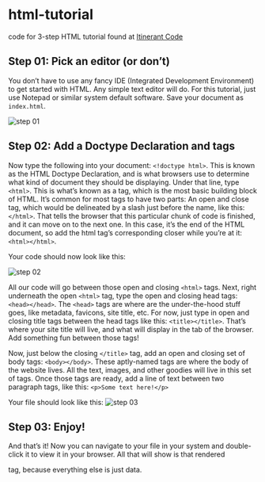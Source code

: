 # html-tutorial
code for 3-step HTML tutorial found at [Itinerant Code](https://itinerantcode.com/tutorials/how-to-set-up-a-basic-html-file/)

## Step 01: Pick an editor (or don’t)

You don’t have to use any fancy IDE (Integrated Development Environment) to get started with HTML. Any simple text editor will do. For this tutorial, just use Notepad or similar system default software. Save your document as `index.html`.

![step 01](https://itinerantcode.com/wp-content/uploads/2021/07/step01.jpg)

## Step 02: Add a Doctype Declaration and tags

Now type the following into your document: `<!doctype html>`. This is known as the HTML Doctype Declaration, and is what browsers use to determine what kind of document they should be displaying. Under that line, type `<html>`. This is what’s known as a tag, which is the most basic building block of HTML. It’s common for most tags to have two parts: An open and close tag, which would be delineated by a slash just before the name, like this: `</html>`. That tells the browser that this particular chunk of code is finished, and it can move on to the next one. In this case, it’s the end of the HTML document, so add the html tag’s corresponding closer while you’re at it: `<html></html>`.

Your code should now look like this:

![step 02](https://itinerantcode.com/wp-content/uploads/2021/07/step02.jpg)

All our code will go between those open and closing `<html>` tags. Next, right underneath the open `<html>` tag, type the open and closing head tags: `<head></head>`. The `<head>` tags are where are the under-the-hood stuff goes, like metadata, favicons, site title, etc. For now, just type in open and closing title tags between the head tags like this: `<title></title>`. That’s where your site title will live, and what will display in the tab of the browser. Add something fun between those tags!

Now, just below the closing `</title>` tag, add an open and closing set of body tags: `<body></body>`. These aptly-named tags are where the body of the website lives. All the text, images, and other goodies will live in this set of tags. Once those tags are ready, add a line of text between two paragraph tags, like this: `<p>Some text here!</p>`

Your file should look like this:
![step 03](https://itinerantcode.com/wp-content/uploads/2021/07/step03.jpg)
## Step 03: Enjoy!

And that’s it! Now you can navigate to your file in your system and double-click it to view it in your browser. All that will show is that rendered <p> tag, because everything else is just data.

